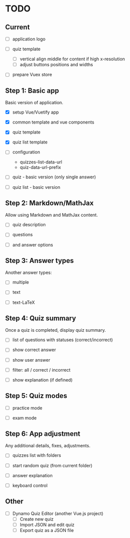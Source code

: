 # TODO

## Current

- [ ] application logo
- [ ] quiz template
    - [ ] vertical align middle for content if high x-resolution
    - [ ] adjust buttons positions and widths
- [ ] prepare Vuex store


## Step 1: Basic app

Basic version of application.

- [x] setup Vue/Vuetify app
- [x] common template and vue components
- [x] quiz template
- [x] quiz list template
- [ ] configuration
    - quizzes-list-data-url
    - quiz-data-url-prefix
- [ ] quiz - basic version (only single answer)
- [ ] quiz list - basic version


## Step 2: Markdown/MathJax

Allow using Markdown and MathJax content.

- [ ] quiz description
- [ ] questions
- [ ] and answer options


## Step 3: Answer types

Another answer types:

- [ ] multiple
- [ ] text
- [ ] text-LaTeX


## Step 4: Quiz summary

Once a quiz is completed, display quiz summary.

- [ ] list of questions with statuses (correct/incorrect)
- [ ] show correct answer
- [ ] show user answer
- [ ] filter: all / correct / incorrect
- [ ] show explanation (if defined)


## Step 5: Quiz modes

- [ ] practice mode
- [ ] exam mode


## Step 6: App adjustment

Any additional details, fixes, adjustments.

- [ ] quizzes list with folders
- [ ] start random quiz (from current folder)
- [ ] answer explanation
- [ ] keyboard control


## Other

- [ ] Dynamo Quiz Editor (another Vue.js project)
    - [ ] Create new quiz
    - [ ] Import JSON and edit quiz
    - [ ] Export quiz as a JSON file
